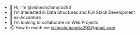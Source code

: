 - 👋 Hi, I’m @visheshchandra293
- 👀 I’m interested in Data Structures and Full Stack Development 
- 🌱 ex-Accenture
- 💞️ I’m looking to collaborate on Web Projects
- 📫 How to reach me visheshchandra293@gmail.com

<!---
visheshchandra293/visheshchandra293 is a ✨ special ✨ repository because its `README.md` (this file) appears on your GitHub profile.
You can click the Preview link to take a look at your changes.
--->

